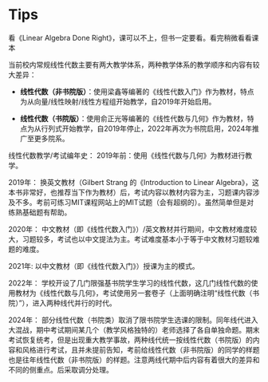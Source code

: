 # Tips

看《Linear Algebra Done Right》，课可以不上，但书一定要看。看完稍微看看课本  

当前校内常规线性代数主要有两大教学体系，两种教学体系的教学顺序和内容有较大差异：

* **线性代数（非书院版）**：使用梁鑫等编著的《线性代数入门》作为教材，特点为从向量/线性映射/线性方程组开始教学，自2019年开始启用。

* **线性代数（书院版）**：使用俞正光等编著的《线性代数与几何》作为教材，特点为从行列式开始教学，自2019年停止，2022年再次为书院启用，2024年推广至更多院系。

线性代数教学/考试编年史：
2019年前：使用《线性代数与几何》为教材进行教学。

2019年：
换英文教材（Gilbert Strang 的《Introduction to Linear Algebra》，这本书非常好，也推荐当下作为教材）后，考试内容以教材内容为主，习题课内容涉及不多。考前可练习MIT课程网站上的MIT试题（会有超纲的）。虽然简单但是对练熟基础题有帮助。

2020年：
中文教材（即《线性代数入门》）/英文教材并行期间，中文教材难度较大，习题较多，考试也以中文提法为主。考试难度基本小于等于中文教材习题较难题的难度。

2021年:
以中文教材（即《线性代数入门》）授课为主的模式。

2022年：
学校开设了几门限强基书院学生学习的线性代数，这几门线性代数的使用教材为《线性代数与几何》，考试使用另一套卷子（上面明确注明“线性代数（书院）”），进入两种线代并行的时代。

2024年：
部分线性代数（书院类）取消了限书院学生选课的限制。同年线代进入大混战，期中考试期间某几个（教学风格独特的）老师选择了各自单独命题。期末考试恢复统考，但是出现重大教学事故，两种线代统一按线性代数（书院版）的内容和风格进行考试，且并未提前告知，考前给线性代数（非书院版）的同学的样题也是往年线性代数（非书院版）的样题。注意两线代期中后内容有着很大的差异和不同的侧重点。后采取调分处理。

